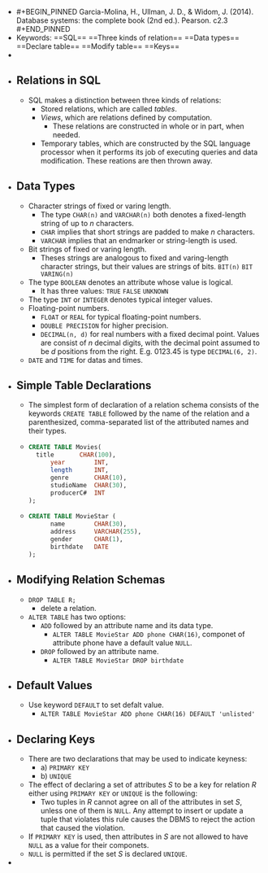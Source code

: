 - #+BEGIN_PINNED
  Garcia-Molina, H., Ullman, J. D., & Widom, J. (2014). Database systems: the complete book (2nd ed.). Pearson. c2.3
  #+END_PINNED
- Keywords: ==SQL== ==Three kinds of relation== ==Data types== ==Declare table== ==Modify table== ==Keys==
-
- ## Relations in SQL
	- SQL makes a distinction between three kinds of relations:
		- Stored relations, which are called *tables*.
		- *Views*, which are relations defined by computation.
			- These relations are constructed in whole or in part, when needed.
		- Temporary tables, which are constructed by the SQL language processor when it performs its job of executing queries and data modification. These reations are then thrown away.
- ## Data Types
	- Character strings of fixed or varing length.
		- The type `CHAR(n)` and `VARCHAR(n)` both denotes a fixed-length string of up to $n$ characters.
		- `CHAR` implies that short strings are padded to make $n$ characters.
		- `VARCHAR` implies that an endmarker or string-length is used.
	- Bit strings of fixed or varing length.
		- Theses strings are analogous to fixed and varing-length character strings, but their values are strings of bits. `BIT(n)` `BIT VARING(n)`
	- The type `BOOLEAN` denotes an attribute whose value is logical.
		- It has three values: `TRUE` `FALSE` `UNKNOWN`
	- The type `INT` or `INTEGER` denotes typical integer values.
	- Floating-point numbers.
		- `FLOAT` or `REAL` for typical floating-point numbers.
		- `DOUBLE PRECISION` for higher precision.
		- `DECIMAL(n, d)` for real numbers with a fixed decimal point. Values are consist of $n$ decimal digits, with the decimal point assumed to be $d$ positions from the right. E.g. 0123.45 is type `DECIMAL(6, 2)`.
	- `DATE` and `TIME` for datas and times.
- ## Simple Table Declarations
	- The simplest form of declaration of a relation schema consists of the keywords `CREATE TABLE` followed by the name of the relation and a parenthesized, comma-separated list of the attributed names and their types.
	- ```SQL
	  CREATE TABLE Movies(
	  	title		CHAR(100),
	    	year		INT,
	    	length		INT,
	    	genre		CHAR(10),
	    	studioName	CHAR(30),
	    	producerC#	INT
	  );
	  ```
	- ```sql
	  CREATE TABLE MovieStar (
	    	name		CHAR(30),
	    	address		VARCHAR(255),
	    	gender		CHAR(1),
	    	birthdate	DATE
	  );
	  ```
- ## Modifying Relation Schemas
	- `DROP TABLE R;`
		- delete a relation.
	- `ALTER TABLE` has two options:
		- `ADD` followed by an attribute name and its data type.
			- `ALTER TABLE MovieStar ADD phone CHAR(16)`, componet of attribute phone have a default value `NULL`.
		- `DROP` followed by an attribute name.
			- `ALTER TABLE MovieStar DROP birthdate`
- ## Default Values
	- Use keyword `DEFAULT` to set defalt value.
		- `ALTER TABLE MovieStar ADD phone CHAR(16) DEFAULT 'unlisted'`
- ## Declaring Keys
	- There are two declarations that may be used to indicate keyness:
		- a) `PRIMARY KEY`
		- b) `UNIQUE`
	- The effect of declaring a set of attributes $S$ to be a key for relation $R$ either using `PRIMARY KEY` or `UNIQUE` is the following:
		- Two tuples in $R$ cannot agree on all of the attributes in set $S$, unless one of them is `NULL`. Any attempt to insert or update a tuple that violates this rule causes the DBMS to reject the action that caused the violation.
	- If `PRIMARY KEY` is used, then attributes in $S$ are not allowed to have `NULL` as a value for their componets.
	- `NULL` is permitted if the set $S$ is declared `UNIQUE`.
-